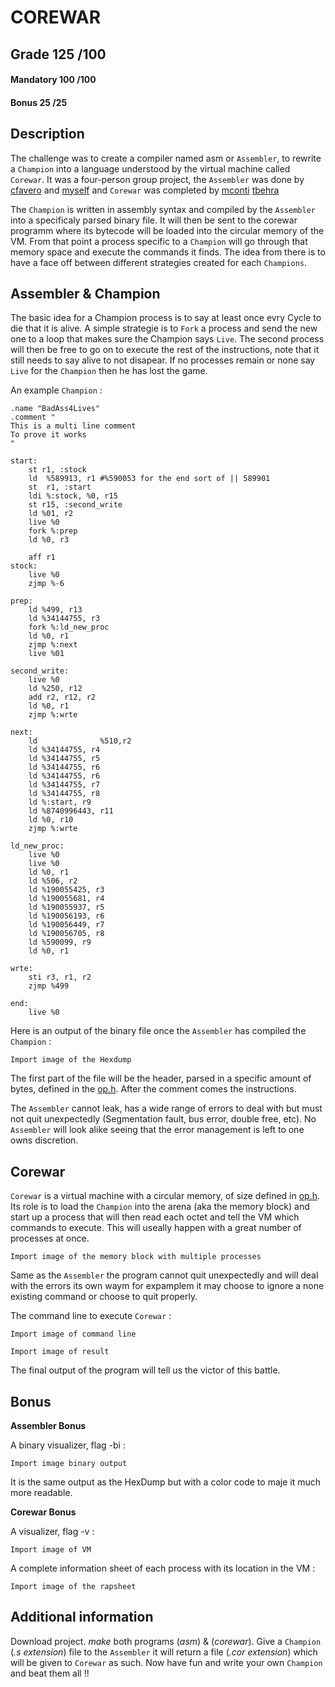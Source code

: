 # COREWAR

## Grade		125	/100

#### Mandatory	100	/100
#### Bonus		25	/25

## Description

The challenge was to create a compiler named asm or ```Assembler```, to rewrite a ```Champion``` into a language understood by the virtual machine called ```Corewar```.
It was a four-person group project, the ```Assembler``` was done by [cfavero](https://github.com/cfavero) and [myself](https://github.com/mmanley42) and ```Corewar``` was completed by [mconti](https://github.com/m-conti) [tbehra]()

The ```Champion``` is written in assembly syntax and compiled by the ```Assembler``` into a specificaly parsed binary file. It will then be sent to the corewar programm where its bytecode will be loaded into the circular memory of the VM. From that point a process specific to a  ```Champion``` will go through that memory space and execute the commands it finds.
The idea from there is to have a face off between different strategies created for each ```Champions```.  

## Assembler & Champion


The basic idea for a Champion process is to say at least once evry Cycle to die that it is alive.
A simple strategie is to ```Fork``` a process and send the new one to a loop that makes sure the Champion says ```Live```.
The second process will then be free to go on to execute the rest of the instructions, note that it still needs to say alive to not disapear. If no processes remain or none say ```Live``` for the ```Champion``` then he has lost the game. 

An example ```Champion``` :
```assembly
.name "BadAss4Lives"
.comment "
This is a multi line comment
To prove it works
"

start:
	st r1, :stock
	ld	%589913, r1 #%590053 for the end sort of || 589901
	st	r1, :start
	ldi %:stock, %0, r15
	st r15, :second_write
	ld %01, r2
	live %0
	fork %:prep
	ld %0, r3

	aff r1
stock:
	live %0
	zjmp %-6

prep:
	ld %499, r13
	ld %34144755, r3
	fork %:ld_new_proc
	ld %0, r1
	zjmp %:next
	live %01

second_write:
	live %0
	ld %250, r12
	add r2, r12, r2
	ld %0, r1
	zjmp %:wrte

next:
	ld				%510,r2
	ld %34144755, r4
	ld %34144755, r5
	ld %34144755, r6
	ld %34144755, r6
	ld %34144755, r7
	ld %34144755, r8
	ld %:start, r9
	ld %8740996443, r11
	ld %0, r10
	zjmp %:wrte

ld_new_proc:
	live %0
	live %0
	ld %0, r1
	ld %506, r2
	ld %190055425, r3
	ld %190055681, r4
	ld %190055937, r5
	ld %190056193, r6
	ld %190056449, r7
	ld %190056705, r8
	ld %590099, r9
	ld %0, r1

wrte:
	sti r3, r1, r2
	zjmp %499

end:
	live %0
```
Here is an output of the binary file once the ```Assembler``` has compiled the ```Champion``` :

```
Import image of the Hexdump
```
The first part of the file will be the header, parsed in a specific amount of bytes, defined in the [op.h](https://github.com/mmanley42/corewar/blob/master/asmb/includes/op.h). After the comment comes the instructions.

The ```Assembler``` cannot leak, has a wide range of errors to deal with but must not quit unexpectedly (Segmentation fault, bus error, double free, etc).
No ```Assembler``` will look alike seeing that the error management is left to one owns discretion.

## Corewar

```Corewar``` is a virtual machine with a circular memory, of size defined in [op.h](https://github.com/mmanley42/corewar/blob/master/asmb/includes/op.h). Its role is to load the ```Champion``` into the arena (aka the memory block) and start up a process that will then read each octet and tell the VM which commands to execute. This will useally happen with a great number of processes at once.

```
Import image of the memory block with multiple processes
```

Same as the ```Assembler``` the program cannot quit unexpectedly and will deal with the errors its own waym for expamplem it may choose to ignore a none existing command or choose to quit properly.

The command line to execute ```Corewar``` :

```
Import image of command line
```

```
Import image of result
```

The final output of the program will tell us the victor of this battle.

## Bonus

**Assembler Bonus**

A binary visualizer, flag -bi :

```
Import image binary output
```
It is the same output as the HexDump but with a color code to maje it much more readable.

**Corewar Bonus**

A visualizer, flag -v :

```
Import image of VM
```

A complete information sheet of each process with its location in the VM :

```
Import image of the rapsheet
```

## Additional information

Download project.
*make* both programs (*asm*) & (*corewar*).
Give a ```Champion``` (*.s extension*) file to the ```Assembler``` it will return a file (*.cor extension*) which will be given to ```Corewar``` as such.
Now have fun and write your own ```Champion``` and beat them all !!
